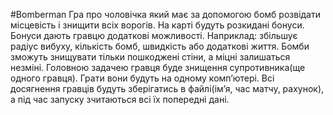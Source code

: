 ﻿#Bomberman
Гра про чоловічка який має за допомогою бомб розвідати місцевість і знищити всіх ворогів. На карті будуть розкидані бонуси. Бонуси  дають гравцю додаткові можливості. Наприклад: збільшує радіус вибуху, кількість бомб, швидкість або додаткові життя. Бомби зможуть знищувати тільки пошкоджені стіни, а міцні залишаться незміні. 
Головною задачею гравця буде знищення супротивника(ще одного гравця). Грати вони будуть на одному комп’ютері.
Всі досягнення гравців будуть зберігатись в файлі(ім’я, час матчу, рахунок), а під час запуску зчитаються всі їх попередні дані. 
